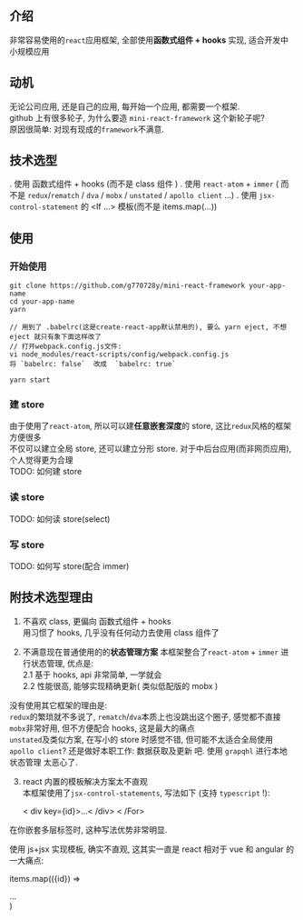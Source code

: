 ## 介绍

非常容易使用的`react`应用框架, 全部使用**函数式组件 + hooks** 实现, 适合开发中小规模应用

## 动机

无论公司应用, 还是自己的应用, 每开始一个应用, 都需要一个框架. \
github 上有很多轮子, 为什么要造 `mini-react-framework` 这个新轮子呢?\
原因很简单: 对现有现成的`framework`不满意.

## 技术选型

. 使用 函数式组件 + hooks (而不是 class 组件 )
. 使用 `react-atom` + `immer` ( 而不是 `redux`/`rematch` / `dva` / `mobx` / `unstated` / `apollo client` ...)
. 使用 `jsx-control-statement` 的 <If ...> 模板(而不是 items.map(...))

## 使用

### 开始使用

    git clone https://github.com/g770728y/mini-react-framework your-app-name
    cd your-app-name
    yarn

    // 用到了 .babelrc(这是create-react-app默认禁用的), 要么 yarn eject, 不想 eject 就只有象下面这样改了
    // 打开webpack.config.js文件:
    vi node_modules/react-scripts/config/webpack.config.js
    将 `babelrc: false`  改成  `babelrc: true`

    yarn start

### 建 store

由于使用了`react-atom`, 所以可以建**任意嵌套深度**的 store, 这比`redux`风格的框架方便很多\
不仅可以建立全局 store, 还可以建立分形 store. 对于中后台应用(而非网页应用), 个人觉得更为合理\
TODO: 如何建 store

### 读 store

TODO: 如何读 store(select)

### 写 store

TODO: 如何写 store(配合 immer)

## 附技术选型理由

1. 不喜欢 class, 更偏向 函数式组件 + hooks\
   用习惯了 hooks, 几乎没有任何动力去使用 class 组件了

2. 不满意现在普通使用的的**状态管理方案**
   本框架整合了`react-atom` + `immer` 进行状态管理, 优点是:\
   2.1 基于 hooks, api 非常简单, 一学就会\
   2.2 性能很高, 能够实现精确更新( 类似低配版的 mobx )

没有使用其它框架的理由是: \
`redux`的繁琐就不多说了, `rematch`/`dva`本质上也没跳出这个圈子, 感觉都不直接\
`mobx`非常好用, 但不方便配合 hooks, 这是最大的痛点\
`unstated`及类似方案, 在写小的 store 时感觉不错, 但可能不太适合全局使用\
`apollo client`? 还是做好本职工作: 数据获取及更新 吧. 使用 `grapqhl` 进行本地状态管理 太恶心了.

3. react 内置的模板解决方案太不直观\
   本框架使用了`jsx-control-statements`, 写法如下 (支持 `typescript` !):

    <For each={_item_} index={_index_} of={[items]}>
      < div key={id}>...< /div>
    < /For>

在你嵌套多层标签时, 这种写法优势非常明显.

使用 js+jsx 实现模板, 确实不直观, 这其实一直是 react 相对于 vue 和 angular 的一大痛点:

items.map(({id}) => <div key={id}>...</div>)
